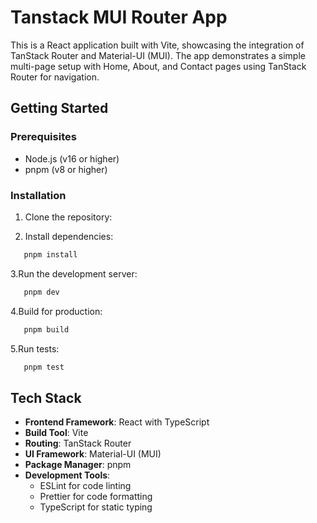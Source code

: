 # Tanstack MUI Router App

This is a React application built with Vite, showcasing the integration of TanStack Router and Material-UI (MUI). The app demonstrates a simple multi-page setup with Home, About, and Contact pages using TanStack Router for navigation.

## Getting Started

### Prerequisites

- Node.js (v16 or higher)
- pnpm (v8 or higher)

### Installation

1. Clone the repository:

2. Install dependencies:

```bash
   pnpm install
```

3.Run the development server:

```bash
   pnpm dev
```

4.Build for production:

```bash
   pnpm build
```

5.Run tests:

```bash
   pnpm test
```

## Tech Stack

- **Frontend Framework**: React with TypeScript
- **Build Tool**: Vite
- **Routing**: TanStack Router
- **UI Framework**: Material-UI (MUI)
- **Package Manager**: pnpm
- **Development Tools**:
  - ESLint for code linting
  - Prettier for code formatting
  - TypeScript for static typing
